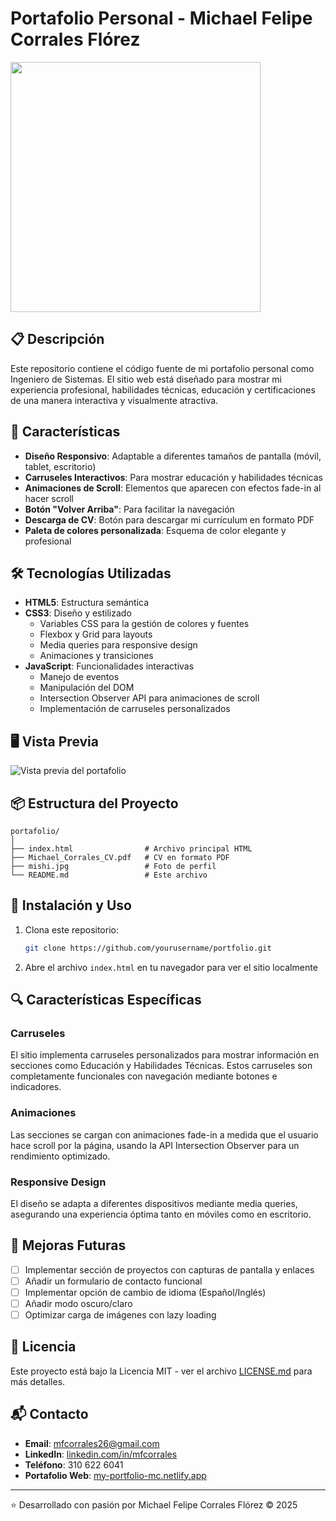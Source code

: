 # Portafolio Personal - Michael Felipe Corrales Flórez

<img src="/800x400/mishi.jpg" width="400" height="400" />

## 📋 Descripción

Este repositorio contiene el código fuente de mi portafolio personal como Ingeniero de Sistemas. El sitio web está diseñado para mostrar mi experiencia profesional, habilidades técnicas, educación y certificaciones de una manera interactiva y visualmente atractiva.

## 🚀 Características

- **Diseño Responsivo**: Adaptable a diferentes tamaños de pantalla (móvil, tablet, escritorio)
- **Carruseles Interactivos**: Para mostrar educación y habilidades técnicas
- **Animaciones de Scroll**: Elementos que aparecen con efectos fade-in al hacer scroll
- **Botón "Volver Arriba"**: Para facilitar la navegación
- **Descarga de CV**: Botón para descargar mi currículum en formato PDF
- **Paleta de colores personalizada**: Esquema de color elegante y profesional

## 🛠️ Tecnologías Utilizadas

- **HTML5**: Estructura semántica
- **CSS3**: Diseño y estilizado
  - Variables CSS para la gestión de colores y fuentes
  - Flexbox y Grid para layouts
  - Media queries para responsive design
  - Animaciones y transiciones
- **JavaScript**: Funcionalidades interactivas
  - Manejo de eventos
  - Manipulación del DOM
  - Intersection Observer API para animaciones de scroll
  - Implementación de carruseles personalizados

## 🖥️ Vista Previa

![Vista previa del portafolio](https://via.placeholder.com/800x400/1a1a1a/d4af37?text=Vista+Previa+del+Portafolio)

## 📦 Estructura del Proyecto

```
portafolio/
│
├── index.html                # Archivo principal HTML
├── Michael_Corrales_CV.pdf   # CV en formato PDF
├── mishi.jpg                 # Foto de perfil
└── README.md                 # Este archivo
```

## 🚀 Instalación y Uso

1. Clona este repositorio:
   ```bash
   git clone https://github.com/yourusername/portfolio.git
   ```
2. Abre el archivo `index.html` en tu navegador para ver el sitio localmente

## 🔍 Características Específicas

### Carruseles
El sitio implementa carruseles personalizados para mostrar información en secciones como Educación y Habilidades Técnicas. Estos carruseles son completamente funcionales con navegación mediante botones e indicadores.

### Animaciones
Las secciones se cargan con animaciones fade-in a medida que el usuario hace scroll por la página, usando la API Intersection Observer para un rendimiento optimizado.

### Responsive Design
El diseño se adapta a diferentes dispositivos mediante media queries, asegurando una experiencia óptima tanto en móviles como en escritorio.

## 🔄 Mejoras Futuras

- [ ] Implementar sección de proyectos con capturas de pantalla y enlaces
- [ ] Añadir un formulario de contacto funcional
- [ ] Implementar opción de cambio de idioma (Español/Inglés)
- [ ] Añadir modo oscuro/claro
- [ ] Optimizar carga de imágenes con lazy loading

## 📄 Licencia

Este proyecto está bajo la Licencia MIT - ver el archivo [LICENSE.md](LICENSE.md) para más detalles.

## 📬 Contacto

- **Email**: mfcorrales26@gmail.com
- **LinkedIn**: [linkedin.com/in/mfcorrales](https://www.linkedin.com/in/mfcorrales)
- **Teléfono**: 310 622 6041
- **Portafolio Web**: [my-portfolio-mc.netlify.app](https://my-portfolio-mc.netlify.app/)

---

⭐️ Desarrollado con pasión por Michael Felipe Corrales Flórez © 2025
